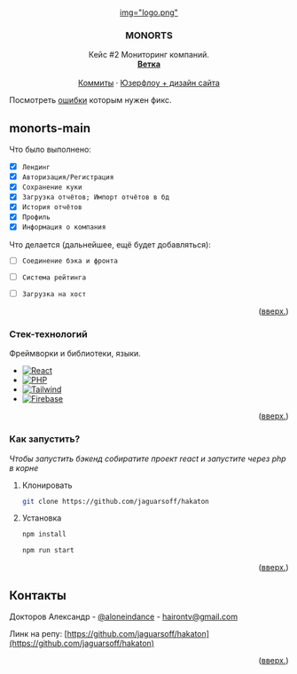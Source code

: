 <a name="readme-top"></a>

<!-- PROJECT LOGO -->
<br />
<div align="center">
  <a href="github.com/jaguarsoff">
    img="logo.png"
  </a>

  <h3 align="center">MONORTS</h3>

  <p align="center">
    Кейс #2 Мониторинг компаний.
    <br />
    <a href="https://github.com/othneildrew/Best-README-Template"><strong>Ветка</strong></a>
    <br />
    <br />
    <a href="https://github.com/jaguarsoff/hakaton/commits/main">Коммиты</a>
    ·
    <a href="https://www.figma.com/file/l995MOpMZFI4u1OqcDSZUn/userflow-(road)?type=design&node-id=22-7&mode=design&t=a9sIJhsAgmV2mylL-0">Юзерфлоу + дизайн сайта</a>
  </p>
</div>

Посмотреть [ошибки](https://github.com/jaguarsoff/hakaton/issues) которым нужен фикс.

<!-- ABOUT THE PROJECT -->
## monorts-main

Что было выполнено:

* [x] `Лендинг`
* [x] `Авторизация/Регистрация`
* [x] `Сохранение куки`
* [x] `Загрузка отчётов; Импорт отчётов в бд`
* [x] `История отчётов`
* [x] `Профиль`
* [x] `Информация о компания`

Что делается (дальнейшее, ещё будет добавляться):

* [ ] `Соединение бэка и фронта`
* [ ] `Система рейтинга`
* [ ] `Загрузка на хост`
  

<p align="right">(<a href="#readme-top">вверх.</a>)</p>



### Стек-технологий

Фреймворки и библиотеки, языки.

* [![React][React.js]][React-url]
* [![PHP][php.net]][php-url]
* [![Tailwind][tailwindcss.com]][tailwind-url]
* [![Firebase][firebase.google.com]][firebase-url]

<p align="right">(<a href="#readme-top">вверх.</a>)</p>



<!-- GETTING STARTED -->
### Как запустить?

_Чтобы запустить бэкенд собиратите проект react и запустите через php в корне_

1. Клонировать
   ```sh
   git clone https://github.com/jaguarsoff/hakaton
   ```
2. Установка
   ```sh
   npm install
   ```
   
   ```sh
   npm run start
   ```

<p align="right">(<a href="#readme-top">вверх.</a>)</p>


<!-- CONTACT -->
## Контакты

Докторов Александр - [@aloneindance](https://vk.com/aloneindance) - hairontv@gmail.com

Линк на репу: [https://github.com/jaguarsoff/hakaton](https://github.com/jaguarsoff/hakaton)

<p align="right">(<a href="#readme-top">вверх.</a>)</p>

<!-- MARKDOWN LINKS & IMAGES -->
<!-- https://www.markdownguide.org/basic-syntax/#reference-style-links -->
[contributors-shield]: https://img.shields.io/github/contributors/othneildrew/Best-README-Template.svg?style=for-the-badge
[contributors-url]: https://github.com/othneildrew/Best-README-Template/graphs/contributors
[forks-shield]: https://img.shields.io/github/forks/othneildrew/Best-README-Template.svg?style=for-the-badge
[forks-url]: https://github.com/othneildrew/Best-README-Template/network/members
[stars-shield]: https://img.shields.io/github/stars/othneildrew/Best-README-Template.svg?style=for-the-badge
[stars-url]: https://github.com/othneildrew/Best-README-Template/stargazers
[issues-shield]: https://img.shields.io/github/issues/othneildrew/Best-README-Template.svg?style=for-the-badge
[issues-url]: https://github.com/othneildrew/Best-README-Template/issues
[license-shield]: https://img.shields.io/github/license/othneildrew/Best-README-Template.svg?style=for-the-badge
[license-url]: https://github.com/othneildrew/Best-README-Template/blob/master/LICENSE.txt
[linkedin-shield]: https://img.shields.io/badge/-LinkedIn-black.svg?style=for-the-badge&logo=linkedin&colorB=555
[linkedin-url]: https://linkedin.com/in/othneildrew
[product-screenshot]: images/screenshot.png
[Next.js]: https://img.shields.io/badge/next.js-000000?style=for-the-badge&logo=nextdotjs&logoColor=white
[Next-url]: https://nextjs.org/
[React.js]: https://img.shields.io/badge/React-20232A?style=for-the-badge&logo=react&logoColor=61DAFB
[React-url]: https://reactjs.org/
[Vue.js]: https://img.shields.io/badge/Vue.js-35495E?style=for-the-badge&logo=vuedotjs&logoColor=4FC08D
[Vue-url]: https://vuejs.org/
[Angular.io]: https://img.shields.io/badge/Angular-DD0031?style=for-the-badge&logo=angular&logoColor=white
[Angular-url]: https://angular.io/
[Svelte.dev]: https://img.shields.io/badge/Svelte-4A4A55?style=for-the-badge&logo=svelte&logoColor=FF3E00
[Svelte-url]: https://svelte.dev/
[Laravel.com]: https://img.shields.io/badge/Laravel-FF2D20?style=for-the-badge&logo=laravel&logoColor=white
[Laravel-url]: https://laravel.com
[Bootstrap.com]: https://img.shields.io/badge/Bootstrap-563D7C?style=for-the-badge&logo=bootstrap&logoColor=white
[Bootstrap-url]: https://getbootstrap.com
[JQuery.com]: https://img.shields.io/badge/jQuery-0769AD?style=for-the-badge&logo=jquery&logoColor=white
[JQuery-url]: https://jquery.com 
[php.net]: https://img.shields.io/badge/PHP-777BB4?style=for-the-badge&logo=php&logoColor=white
[php-url]: https://php.net
[tailwindcss.com]: https://img.shields.io/badge/tailwindcss-0F172A?&logo=tailwindcss
[tailwind-url]: https://tailwindcss.com
[firebase.google.com]: https://img.shields.io/badge/firebase?style=for-the-badge&logo=firebase
[firebase-url]: https://firebase.google.com
[logo]: https://ibb.co/ThS8DSX
